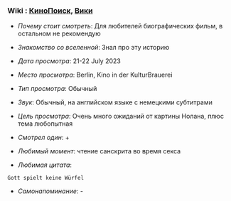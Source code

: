 ### Wiki : [КиноПоиск](https://www.kinopoisk.ru/film/4664634), [Вики](https://ru.wikipedia.org/wiki/%D0%9E%D0%BF%D0%BF%D0%B5%D0%BD%D0%B3%D0%B5%D0%B9%D0%BC%D0%B5%D1%80_(%D1%84%D0%B8%D0%BB%D1%8C%D0%BC))

* *Почему стоит смотреть*: Для любителей биографических фильм, в остальном не рекомендую

* *Знакомство со вселенной*: Знал про эту историю
* *Дата просмотра*: 21-22 July 2023
* *Место просмотра*: Berlin, Kino in der KulturBrauerei
* *Тип просмотра*: Обычный
* *Звук*: Обычный, на английском языке с немецкими субтитрами
* *Цель просмотра*: Очень много ожиданий от картины Нолана, плюс тема любопытная
* *Смотрел один*: +
* *Любимый момент*: чтение санскрита во время секса
* *Любимая цитата*:
```
Gott spielt keine Würfel
```

* *Самонапоминание*: -
